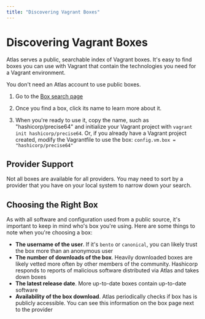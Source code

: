 ```yaml
---
title: "Discovering Vagrant Boxes"
---
```


# Discovering Vagrant Boxes

Atlas serves a public, searchable index of Vagrant boxes. It's easy to find
boxes you can use with Vagrant that contain the technologies you need
for a Vagrant environment.

You don't need an Atlas account to use public boxes.

1. Go to the [Box search page](/boxes/search)

1. Once you find a box, click its name to learn more about it.

1. When you're ready to use it, copy the name, such as "hashicorp/precise64"
   and initialize your Vagrant project with `vagrant init hashicorp/precise64`.
   Or, if you already have a Vagrant project created, modify the Vagrantfile
   to use the box: `config.vm.box = "hashicorp/precise64"`

## Provider Support

Not all boxes are available for all providers. You may need
to sort by a provider that you have on your local system
to narrow down your search.

## Choosing the Right Box

As with all software and configuration used from a public source,
it's important to keep in mind who's box you're using. Here
are some things to note when you're choosing a box:

- __The username of the user__. If it's `bento` or `canonical`, you can likely
trust the box more than an anonymous user
- __The number of downloads of the box__. Heavily downloaded boxes
are likely vetted more often by other members of the community. Hashicorp
responds to reports of malicious software distributed via Atlas
and takes down boxes
- __The latest release date__. More up-to-date boxes contain up-to-date
software
- __Availability of the box download__. Atlas periodically checks if box
has is publicly accessible. You can see this information on the box
page next to the provider
